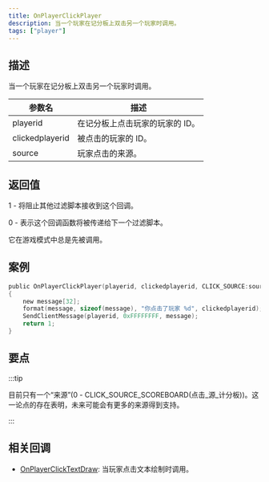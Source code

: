 ```yaml
---
title: OnPlayerClickPlayer
description: 当一个玩家在记分板上双击另一个玩家时调用。
tags: ["player"]
---
```


## 描述

当一个玩家在记分板上双击另一个玩家时调用。

| 参数名          | 描述                            |
| --------------- | ------------------------------- |
| playerid        | 在记分板上点击玩家的玩家的 ID。 |
| clickedplayerid | 被点击的玩家的 ID。             |
| source          | 玩家点击的来源。                |

## 返回值

1 - 将阻止其他过滤脚本接收到这个回调。

0 - 表示这个回调函数将被传递给下一个过滤脚本。

它在游戏模式中总是先被调用。

## 案例

```c
public OnPlayerClickPlayer(playerid, clickedplayerid, CLICK_SOURCE:source)
{
    new message[32];
    format(message, sizeof(message), "你点击了玩家 %d", clickedplayerid);
    SendClientMessage(playerid, 0xFFFFFFFF, message);
    return 1;
}
```

## 要点

:::tip

目前只有一个“来源”(0 - CLICK_SOURCE_SCOREBOARD(点击\_源\_计分板))。这一论点的存在表明，未来可能会有更多的来源得到支持。

:::

## 相关回调

- [OnPlayerClickTextDraw](OnPlayerClickTextDraw): 当玩家点击文本绘制时调用。
